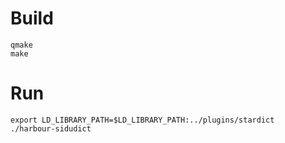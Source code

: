 # Build
```
qmake
make
```
# Run
```
export LD_LIBRARY_PATH=$LD_LIBRARY_PATH:../plugins/stardict
./harbour-sidudict
```
